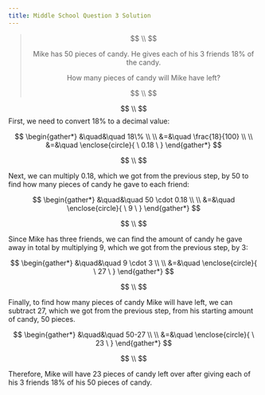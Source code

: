 ```yaml
---
title: Middle School Question 3 Solution
---
```

>$$ \\ $$
>
>$$
>\text{Mike has } 50 \text{ pieces of candy. He gives each of his } 3 \text{ friends } 18\% \text{ of the candy.}
>$$
>
>$$
>\text{How many pieces of candy will Mike have left?}
>$$
>
>$$ \\ $$

$$ \\ $$
First, we need to convert $18\%$ to a decimal value:

$$
\begin{gather*}
&\quad&\quad 18\% \\ \\
&=&\quad \frac{18}{100} \\ \\
&=&\quad \enclose{circle}{ \ 0.18 \ }
\end{gather*}
$$

$$ \\ $$

Next, we can multiply $0.18$, which we got from the previous step, by $50$ to find how many pieces of candy he gave to each friend:

$$
\begin{gather*}
&\quad&\quad 50 \cdot 0.18 \\ \\
&=&\quad \enclose{circle}{ \ 9 \ }
\end{gather*}
$$

$$ \\ $$

Since Mike has three friends, we can find the amount of candy he gave away in total by multiplying $9$, which we got from the previous step, by $3$:

$$
\begin{gather*}
&\quad&\quad 9 \cdot 3 \\ \\
&=&\quad \enclose{circle}{ \ 27 \ }
\end{gather*}
$$

$$ \\ $$

Finally, to find how many pieces of candy Mike will have left, we can subtract $27$, which we got from the previous step, from his starting amount of candy, $50$ pieces.

$$
\begin{gather*}
&\quad&\quad 50-27 \\ \\
&=&\quad \enclose{circle}{ \ 23 \ }
\end{gather*}
$$

$$ \\ $$

Therefore, Mike will have $23$ pieces of candy left over after giving each of his $3$ friends $18\%$ of his $50$ pieces of candy.